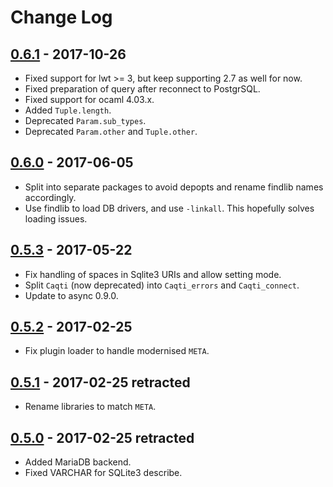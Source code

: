 # Change Log

## [0.6.1] - 2017-10-26

- Fixed support for lwt >= 3, but keep supporting 2.7 as well for now.
- Fixed preparation of query after reconnect to PostgrSQL.
- Fixed support for ocaml 4.03.x.
- Added `Tuple.length`.
- Deprecated `Param.sub_types`.
- Deprecated `Param.other` and `Tuple.other`.

## [0.6.0] - 2017-06-05

- Split into separate packages to avoid depopts and rename findlib names
  accordingly.
- Use findlib to load DB drivers, and use `-linkall`. This hopefully solves
  loading issues.

## [0.5.3] - 2017-05-22

- Fix handling of spaces in Sqlite3 URIs and allow setting mode.
- Split `Caqti` (now deprecated) into `Caqti_errors` and `Caqti_connect`.
- Update to async 0.9.0.

## [0.5.2] - 2017-02-25

- Fix plugin loader to handle modernised `META`.

## [0.5.1] - 2017-02-25 retracted

- Rename libraries to match `META`.

## [0.5.0] - 2017-02-25 retracted

- Added MariaDB backend.
- Fixed VARCHAR for SQLite3 describe.

[0.6.1]: https://github.com/paurkedal/ocaml-caqti/compare/v0.6.0...v0.6.1
[0.6.0]: https://github.com/paurkedal/ocaml-caqti/compare/v0.5.3...v0.6.0
[0.5.3]: https://github.com/paurkedal/ocaml-caqti/compare/v0.5.2...v0.5.3
[0.5.2]: https://github.com/paurkedal/ocaml-caqti/compare/v0.5.1...v0.5.2
[0.5.1]: https://github.com/paurkedal/ocaml-caqti/compare/v0.5.0...v0.5.1
[0.5.0]: https://github.com/paurkedal/ocaml-caqti/compare/v0.4.0...v0.5.0
